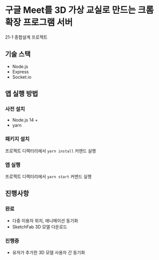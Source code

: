 # 구글 Meet를 3D 가상 교실로 만드는 크롬 확장 프로그램 서버

21-1 종합설계 프로젝트

## 기술 스택

- Node.js
- Express
- Socket.io

## 앱 실행 방법

### 사전 설치

- Node.js 14 +
- yarn

### 패키지 설치

프로젝트 디렉터리에서 `yarn install` 커맨드 실행

### 앱 실행

프로젝트 디렉터리에서 `yarn start` 커맨드 실행

## 진행사항

### 완료

- 다중 이용자 위치, 애니메이션 동기화
- SketchFab 3D 모델 다운로드

### 진행중

- 유저가 추가한 3D 모델 사용자 간 동기화
